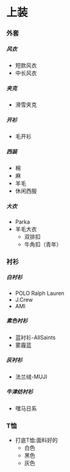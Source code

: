 # 上装
### 外套
##### 风衣
- 短款风衣
- 中长风衣
##### 夹克
- 滑雪夹克
##### 开衫
- 毛开衫
##### 西装
- 棉
- 麻
- 羊毛
- 休闲西服
##### 大衣
- Parka
- 羊毛大衣
  - 双排扣
  - 牛角扣（青年）
### 衬衫
##### 白衬衫
- POLO Ralph Lauren
- J.Crew
- AMI
##### 素色衬衫
- 蓝衬衫-AllSaints
- 雾霾蓝 
##### 灰衬衫
- 法兰绒-MUJI
##### 牛津纺衬衫
- 嘿马日系
### T恤
- 打底T恤:面料好的
  - 白色
  - 黑色
  - 灰色
			
